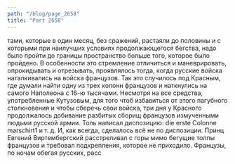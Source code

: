 ```yaml
---
path: "/blog/page_2658"
title: "Part 2658"
---
```


тами, которые в один месяц, без сражений, растаяли до половины и с которыми при наилучших условиях продолжающегося бегства, надо было пройти до границы пространство больше того, которое было пройдено.
В особенности это стремление отличиться и маневрировать, опрокидывать и отрезывать, проявлялось тогда, когда русские войска наталкивались на войска французов.
Так это случилось под Красным, где думали найти одну из трех колонн французов и наткнулись на самого Наполеона с 16-ю тысячами. Несмотря на все средства, употребленные Кутузовым, для того чтоб избавиться от этого пагубного столкновения и чтобы сберечь свои войска, три дня у Красного продолжалось добивание разбитых сборищ французов измученными людьми русской армии.
Толь написал диспозицию: die erste Colonne marschirt1 и т. д. И, как всегда, сделалось всё не по диспозиции. Принц Евгений Виртембергский расстреливал с горы мимо бегущие толпы французов и требовал подкрепления, которое не приходило. Французы, по ночам обегая русских, расс
